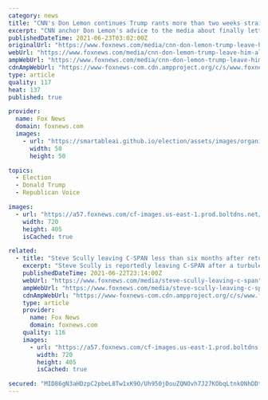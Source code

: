 ```yaml
---
category: news
title: "CNN's Don Lemon continues Trump rants more than two weeks straight after urging media to 'leave him alone'"
excerpt: "CNN anchor Don Lemon's advice to the media about finally letting go former President Trump has apparently fallen on his own deaf ears."
publishedDateTime: 2021-06-23T03:02:00Z
originalUrl: "https://www.foxnews.com/media/cnn-don-lemon-trump-leave-him-alone"
webUrl: "https://www.foxnews.com/media/cnn-don-lemon-trump-leave-him-alone"
ampWebUrl: "https://www.foxnews.com/media/cnn-don-lemon-trump-leave-him-alone.amp"
cdnAmpWebUrl: "https://www-foxnews-com.cdn.ampproject.org/c/s/www.foxnews.com/media/cnn-don-lemon-trump-leave-him-alone.amp"
type: article
quality: 117
heat: 137
published: true

provider:
  name: Fox News
  domain: foxnews.com
  images:
    - url: "https://smartableai.github.io/election/assets/images/organizations/foxnews.com-50x50.jpg"
      width: 50
      height: 50

topics:
  - Election
  - Donald Trump
  - Republican Voice

images:
  - url: "https://a57.foxnews.com/cf-images.us-east-1.prod.boltdns.net/v1/static/694940094001/a24baf7a-de51-4a09-8ad0-c22706ad7790/297e2969-30f8-4f38-92a0-27c68faad56b/1280x720/match/720/405/image.jpg?ve=1&tl=1"
    width: 720
    height: 405
    isCached: true

related:
  - title: "Steve Scully leaving C-SPAN less than six months after returning to work following 'hacked' anti-Trump tweet"
    excerpt: "Steve Scully is reportedly leaving C-SPAN after a turbulent final chapter in his 30-year career at the network."
    publishedDateTime: 2021-06-22T23:14:00Z
    webUrl: "https://www.foxnews.com/media/steve-scully-leaving-c-span"
    ampWebUrl: "https://www.foxnews.com/media/steve-scully-leaving-c-span.amp"
    cdnAmpWebUrl: "https://www-foxnews-com.cdn.ampproject.org/c/s/www.foxnews.com/media/steve-scully-leaving-c-span.amp"
    type: article
    provider:
      name: Fox News
      domain: foxnews.com
    quality: 116
    images:
      - url: "https://a57.foxnews.com/cf-images.us-east-1.prod.boltdns.net/v1/static/694940094001/a24baf7a-de51-4a09-8ad0-c22706ad7790/297e2969-30f8-4f38-92a0-27c68faad56b/1280x720/match/720/405/image.jpg?ve=1&tl=1"
        width: 720
        height: 405
        isCached: true

secured: "MID86gN3aHDzpC2pbeL8Tw1xK9O/Uh950jDouZQNOvh7J27KObqLtnkONhDDtaCO/HiSwWb24HMbHzJVpA0Ti/h0fh47+6XwRT2q2n4J8T2zw5pwRMk4zoZlLEsK9KMutSJJRPc8s354bLPU2bRdb1FKxfhMZPwFgjYMQBuyghbofUsaRy9ww8k6MQBFsdrjyV3sFSnljy4ZBTnND9tbRynvLcvZcZ2d9cPX+IZKTKjMcJwQvd5QRzlcmgii1vLCpR61XM88S2OxL1N+eSgF36QttKiOCcUDRuo3HqZJHkOEYuk1HMTAkqYyA13XLsy7VQTkfDxoe62y5wU3YzQZcj3/ZYFMiiyunnstmOCj5s4=;29ILgy5leUPELNlQlpF23Q=="
---
```


